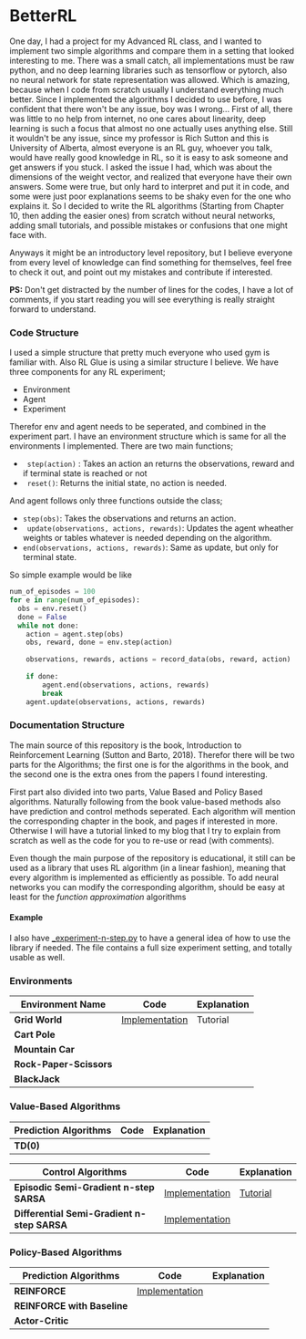 # BetterRL
One day, I had a project for my Advanced RL class, and I wanted to implement two simple algorithms and compare them in a setting that looked interesting to me. There was a small catch, all implementations must be raw python, and no deep learning libraries such as tensorflow or pytorch, also no neural network for state representation was allowed. Which is amazing, because when I code from scratch usually I understand everything much better. Since I implemented the algorithms I decided to use before, I was confident that there won't be any issue, boy was I wrong... First of all, there was little to no help from internet, no one cares about linearity, deep learning is such a focus that almost no one actually uses anything else. Still it wouldn't be any issue, since my professor is Rich Sutton and this is University of Alberta, almost everyone is an RL guy, whoever you talk, would have really good knowledge in RL, so it is easy to ask someone and get answers if you stuck. I asked the issue I had, which was about the dimensions of the weight vector, and realized that everyone have their own answers. Some were true, but only hard to interpret and put it in code, and some were just poor explanations seems to be shaky even for the one who explains it. So I decided to write the RL algorithms (Starting from Chapter 10, then adding the easier ones) from scratch without neural networks, adding small tutorials, and possible mistakes or confusions that one might face with.

Anyways it might be an introductory level repository, but I believe everyone from every level of knowledge can find something for themselves, feel free to check it out, and point out my mistakes and contribute if interested.

**PS:** Don't get distracted by the number of lines for the codes, I have a lot of comments, if you start reading you will see everything is really straight forward to understand.

### Code Structure

I used a simple structure that pretty much everyone who used gym is familiar with. Also RL Glue is using a similar structure I believe. We have three components for any RL experiment;

- Environment
- Agent
- Experiment

Therefor env and agent needs to be seperated, and combined in the experiment part. I have an environment structure which is same for all the environments I implemented. There are two main functions;

- ` step(action)` : Takes an action an returns the observations, reward and if terminal state is reached or not
- ` reset()`: Returns the initial state, no action is needed.

And agent follows only three functions outside the class;

- `step(obs)`: Takes the observations and returns an action.
- ` update(observations, actions, rewards)`: Updates the agent wheather weights or tables whatever is needed depending on the algorithm.
- `end(observations, actions, rewards)`: Same as update, but only for terminal state.

So simple example would be like

```python
num_of_episodes = 100
for e in range(num_of_episodes):
  obs = env.reset()
  done = False
  while not done:
    action = agent.step(obs)
    obs, reward, done = env.step(action)
    
    observations, rewards, actions = record_data(obs, reward, action)
    
    if done:
        agent.end(observations, actions, rewards)
        break
    agent.update(observations, actions, rewards)
```

### Documentation Structure

The main source of this repository is the book, Introduction to Reinforcement Learning (Sutton and Barto, 2018). Therefor there will be two parts for the Algorithms; the first one is for the algorithms in the book, and the second one is the extra ones from the papers I found interesting.

First part also divided into two parts, Value Based and Policy Based algorithms. Naturally following from the book value-based methods also have prediction and control methods seperated. Each algorithm will mention the corresponding chapter in the book, and pages if interested in more. Otherwise I will have a tutorial linked to my blog that I try to explain from scratch as well as the code for you to re-use or read (with comments).  

Even though the main purpose of the repository is educational, it still can be used as a library that uses RL algorithm (in a linear fashion), meaning that every algorithm is implemented as efficiently as possible. To add neural networks you can modify the corresponding algorithm, should be easy at least for the *function approximation* algorithms

#### Example

I also have [\_experiment-n-step.py](https://github.com/BedirT/BetterRL/blob/master/_experiment_n-step.py) to have a general idea of how to use the library if needed. The file contains a full size experiment setting, and totally usable as well.

### Environments

| Environment Name        | Code                                          |Explanation|
| ----------------------- | --------------------------------------------- | -------- |
| **Grid World**          | [Implementation](/environments/grid_world.py) | Tutorial |
| **Cart Pole**           |                                               |          |
| **Mountain Car**        |                                               |          |
| **Rock-Paper-Scissors** |                                               |          |
| **BlackJack**           |                                               |          |

### Value-Based Algorithms

| Prediction Algorithms   | Code                                          |Explanation|
| ----------------------- | --------------------------------------------- | --------- |
| **TD(0)** 		  |						  |	      | 

| Control Algorithms      | Code                                          |Explanation|
| ----------------------- | --------------------------------------------- | -------- |
| **Episodic Semi-Gradient n-step SARSA**|[Implementation](value_based/Semi_Gradient_SARSA.py)|[Tutorial](https://bedirt.github.io/reinforcement%20learning/control%20methods/2020/03/10/Semi-Gradient-Control.html)|
| **Differential Semi-Gradient n-step SARSA**|[Implementation](value_based/Differential_Semi_Gradient_SARSA.py)|          |

### Policy-Based Algorithms

| Prediction Algorithms   | Code                                          |Explanation|
| ----------------------- | --------------------------------------------- | --------- |
| **REINFORCE**|[Implementation](policy_based/REINFORCE.py)|	      | 
| **REINFORCE with Baseline**|						  |	      | 
| **Actor-Critic** 	  |						  |	      | 

